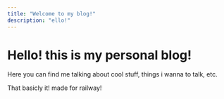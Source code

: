 ```yaml
---
title: "Welcome to my blog!"
description: "ello!"
---
```


# Hello! this is my personal blog!

Here you can find me talking about cool stuff, things i wanna to talk, etc.

That basicly it! made for railway!

